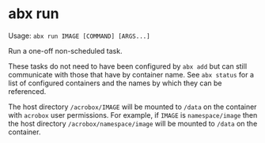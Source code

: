 # abx run

Usage: `abx run IMAGE [COMMAND] [ARGS...]`

Run a one-off non-scheduled task.

These tasks do not need to have been configured by `abx add` but can still
communicate with those that have by container name. See `abx status` for a list
of configured containers and the names by which they can be referenced.

The host directory `/acrobox/IMAGE` will be mounted to `/data` on the container
with `acrobox` user permissions. For example, if `IMAGE` is `namespace/image`
then the host directory `/acrobox/namespace/image` will be mounted to `/data`
on the container.

